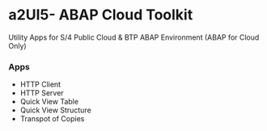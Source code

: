 # a2UI5- ABAP Cloud Toolkit
Utility Apps for S/4 Public Cloud & BTP ABAP Environment (ABAP for Cloud Only)

### Apps

* HTTP Client
* HTTP Server
* Quick View Table
* Quick View Structure
* Transpot of Copies

